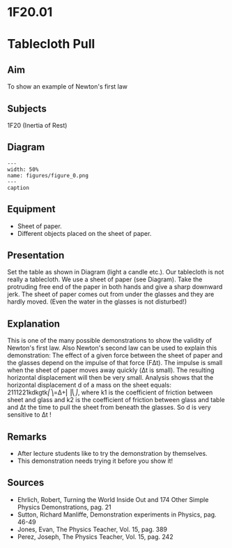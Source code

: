 # 1F20.01 
  # Tablecloth Pull 
    
  
## Aim   
 To show an example of Newton's first law    
  
## Subjects   
 1F20 (Inertia of Rest)   
  
## Diagram   
   
```{figure} figures/figure_0.png  
---  
width: 50%  
name: figures/figure_0.png  
---  
caption  
``` 
     
  
## Equipment   
 
 *  Sheet of paper. 
 *  Different objects placed on the sheet of paper.
      
  
## Presentation   
 Set the table as shown in Diagram (light a candle etc.). Our tablecloth is not really a tablecloth. We use a sheet of paper (see Diagram).  Take the protruding free end of the paper in both hands and give a sharp downward jerk. The sheet of paper comes out from under the glasses and they are hardly moved. (Even the water in the glasses is not disturbed!)   
  
## Explanation   
 This is one of the many possible demonstrations to show the validity of Newton's first law.  Also Newton's second law can be used to explain this demonstration: The effect of a given force between the sheet of paper and the glasses depend on the impulse of that force (FΔt). The impulse is small when the sheet of paper moves away quickly (Δt is small). The resulting horizontal displacement will then be very small. Analysis shows that the horizontal displacement d of a mass on the sheet equals: 2111221kdkgtk⎛⎞=Δ+⎜⎟⎝⎠, where k1 is the coefficient of friction between sheet and glass and k2 is the coefficient of friction between glass and table and Δt the time to pull the sheet from beneath the glasses. So d is very sensitive to Δt !   
  
## Remarks   
 
 *  After lecture students like to try the demonstration by themselves. 
 *  This demonstration needs trying it before you show it!
   
  
## Sources   
 
 *  Ehrlich, Robert, Turning the World Inside Out and 174 Other Simple Physics Demonstrations, pag. 21 
 *  Sutton, Richard Manliffe, Demonstration experiments in Physics, pag. 46-49 
 *  Jones, Evan, The Physics Teacher, Vol. 15, pag. 389 
 *  Perez, Joseph, The Physics Teacher, Vol. 15, pag. 242
  
